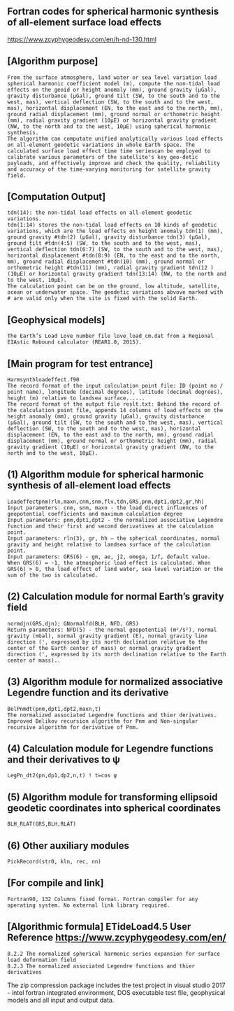 ## Fortran codes for spherical harmonic synthesis of all-element surface load effects
https://www.zcyphygeodesy.com/en/h-nd-130.html
## [Algorithm purpose]
    From the surface atmosphere, land water or sea level variation load spherical harmonic coefficient model (m), compute the non-tidal load effects on the geoid or height anomaly (mm), ground gravity (μGal), gravity disturbance (μGal), ground tilt (SW, to the south and to the west, mas), vertical deflection (SW, to the south and to the west, mas), horizontal displacement (EN, to the east and to the north, mm), ground radial displacement (mm), ground normal or orthometric height (mm), radial gravity gradient (10μE) or horizontal gravity gradient (NW, to the north and to the west, 10μE) using spherical harmonic synthesis.
    The algorithm can computate unified analytically various load effects on all-element geodetic variations in whole Earth space. The calculated surface load effect time time seriescan be employed to calibrate various parameters of the satellite's key geo-detic payloads, and effectively improve and check the quality, reliability and accuracy of the time-varying monitoring for satellite gravity field.
## [Computation Output]
    tdn(14): the non-tidal load effects on all-element geodetic variations.
    tdn(1:14) stores the non-tidal load effects on 10 kinds of geodetic variations, which are the load effects on height anomaly tdn(1) (mm), ground gravity #tdn(2) (μGal), gravity disturbance tdn(3) (μGal), ground tilt #tdn(4:5) (SW, to the south and to the west, mas), vertical deflection tdn(6:7) (SW, to the south and to the west, mas), horizontal displacement #tdn(8:9) (EN, to the east and to the north, mm), ground radial displacement #tdn(10) (mm), ground normal or orthometric height #tdn(11) (mm), radial gravity gradient tdn(12 )(10μE) or horizontal gravity gradient tdn(13:14) (NW, to the north and to the west, 10μE).
    The calculation point can be on the ground, low altitude, satellite, ocean or underwater space. The geodetic variations abvove marked with # are valid only when the site is fixed with the solid Earth.
## [Geophysical models]
    The Earth’s Load Love number file love_load_cm.dat from a Regional EIAstic Rebound calculator (REAR1.0, 2015).
## [Main program for test entrance]
    Harmsynthloadeffect.f90
    The record format of the input calculation point file: ID (point no / point name), longitude (decimal degrees), latitude (decimal degrees), height (m) relative to landsea surface......
    The record format of the output file reslt.txt: Behind the record of the calculation point file, appends 14 columns of load effects on the height anomaly (mm), ground gravity (μGal), gravity disturbance (μGal), ground tilt (SW, to the south and to the west, mas), vertical deflection (SW, to the south and to the west, mas), horizontal displacement (EN, to the east and to the north, mm), ground radial displacement (mm), ground normal or orthometric height (mm), radial gravity gradient (10μE) or horizontal gravity gradient (NW, to the north and to the west, 10μE).
## (1) Algorithm module for spherical harmonic synthesis of all-element load effects
    Loadeffectpnm(rln,maxn,cnm,snm,flv,tdn,GRS,pnm,dpt1,dpt2,gr,hh)
    Input parameters: cnm, snm, maxn - the load direct influences of geopotential coefficients and maximum calculation degree
    Input parameters: pnm,dpt1,dpt2 - the normalized associative Legendre function and their first and second derivatives at the calculation point.
    Input parameters: rln(3), gr, hh – the spherical coordinates, normal gravity and height relative to landsea surface of the calculation point.
    Input parameters: GRS(6) - gm, ae, j2, omega, 1/f, default value.
    When GRS(6) = -1, the atmospheric load effect is calculated. When GRS(6) > 0, the load effect of land water, sea level variation or the sum of the two is calculated.
## (2) Calculation module for normal Earth’s gravity field
    normdjn(GRS,djn); GNormalfd(BLH, NFD, GRS)
    Return parameters: NFD(5) - the normal geopotential (m²/s²), normal gravity (mGal), normal gravity gradient (E), normal gravity line direction (', expressed by its north declination relative to the center of the Earth center of mass) or normal gravity gradient direction (', expressed by its north declination relative to the Earth center of mass)..
## (3) Algorithm module for normalized associative Legendre function and its derivative
    BelPnmdt(pnm,dpt1,dpt2,maxn,t)
    The normalized associated Legendre functions and thier derivatives. Improved Belikov recursion algorithm for Pnm and Non-singular recursive algorithm for derivative of Pnm.
## (4) Calculation module for Legendre functions and their derivatives to ψ
    LegPn_dt2(pn,dp1,dp2,n,t) ! t=cos ψ
## (5) Algorithm module for transforming ellipsoid geodetic coordinates into spherical coordinates
    BLH_RLAT(GRS,BLH,RLAT)
## (6) Other auxiliary modules
    PickRecord(str0, kln, rec, nn)
## [For compile and link]
    Fortran90, 132 Columns fixed format. Fortran compiler for any operating system. No external link library required.
## [Algorithmic formula] ETideLoad4.5 User Reference https://www.zcyphygeodesy.com/en/
    8.2.2 The normalized spherical harmonic series expansion for surface load deformation field
    8.2.3 The normalized associated Legendre functions and thier derivatives
The zip compression package includes the test project in visual studio 2017 - intel fortran integrated environment, DOS executable test file, geophysical models and all input and output data.
